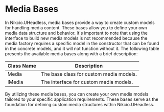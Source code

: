 # Media Bases

In Nikcio.UHeadless, media bases provide a way to create custom models for handling media content. These bases allow you to define your own media data structure and behavior. It's important to note that using the interface to build new media models is not recommended because the media factory requires a specific model in the constructor that can be found in the concrete models, and it will not function without it. The following table presents the available media bases along with a brief description:

| Class Name  | Description                                 |
|-------------|---------------------------------------------|
| Media       | The base class for custom media models.     |
| IMedia      | The interface for custom media models.      |

By utilizing these media bases, you can create your own media models tailored to your specific application requirements. These bases serve as the foundation for defining custom media structures within Nikcio.UHeadless.